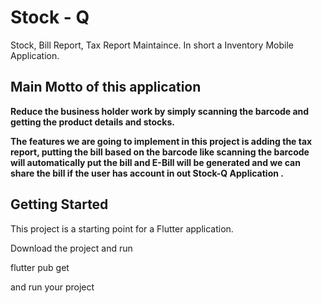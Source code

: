 # Stock - Q

Stock, Bill Report, Tax Report Maintaince. In short a Inventory Mobile Application.


## Main Motto of this application

**Reduce the business holder work by simply scanning the barcode and getting the product details and stocks.**

**The features we are going to implement in this project is adding the tax report, putting the bill based on the barcode like scanning the barcode will automatically put the bill and E-Bill will be generated and we can share the bill if the user has account in out Stock-Q Application .**


## Getting Started

This project is a starting point for a Flutter application.

Download the project and run

flutter pub get

and run your project

